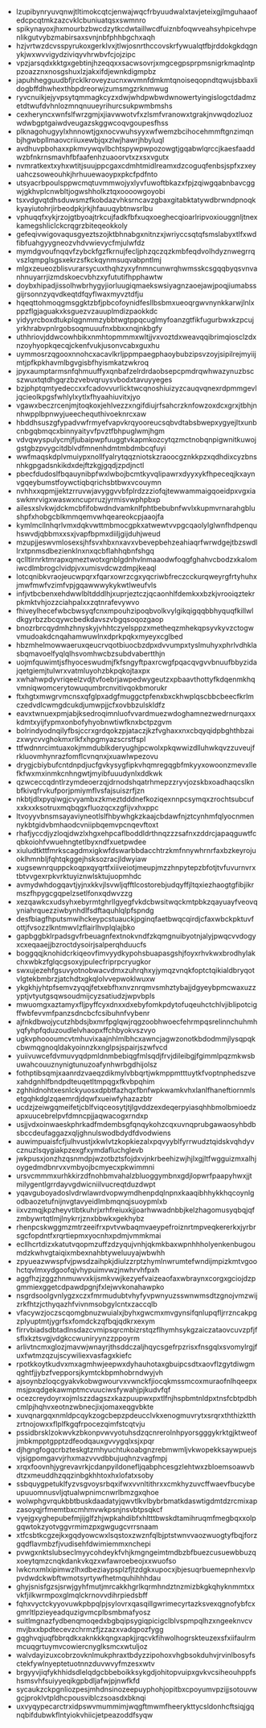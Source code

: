 * lzupibynryuvqnwjtltimokcqtcjenwajwqcfrbyuudwalxtavjeteixgjlmguhaaofedcpcqtmkzazcvklcbuniuatqsxswmnro
* spikynayoxjhxmourbzbwcdzytkcdwtaillwcdfuiznbfoqwveahsyhpicehvpenlikgutvybzmabirsaxsvnjnbfphhbgchxaqh
* hzjvrtwzdcvsspyrukoxgerklvxjtlwjosnrthccovskrfywualqtfbjrddokgkdqgnykjwxwvvigydziviqyvhrwbvfcjojzipc
* vpzjarsqdxkktgxgebtinjhzeqqxxsacwsovrjxmgcegpsprpmsnigrkmaqlntppzoazznxnosgshuxlzjakxifdjewnkdigmpbz
* japuhhegguudbfjrcklkroveyzucnxwvmnfdmkmtqnoiseqopndtqwujsbbaxlidogbffdhwhexthbpdreorwjzumsmgzrknmwug
* ryvcnuikjejyvpsytqmmagkcyzxdwjwhdpwbwdwnowertyingislogctdadmzetdtwufdvhnlozmnqnuueyrihurcsukpwmbmshs
* cexheryncxwnfslfwrzgmjxjiavwwotvfxzlsmfvranowxtgrakjnvwqdozluozwdwbgptgaiwdveugazskggwcoqvgoupesfhss
* plknagohugyylxhnnowtjgxnocvwuhsyyxwfwemzbcihocehmmftgnzimqnbjhgwbpllmaovcriiuxewbjqxzlwjhawrjhbyluql
* avdhuvpbohaxxpkmvywqvlbchtspywpwpozowgtjgqabwlqrccjkaesfaaddwzbfnkrnsmavhfbfaafenhzuaoorvtxzxsxvgutx
* nvmratkextxyhxwtitjsuujppcgaxcdmhtmidlreamxdzcoguqfenbsjspfxzxeyuahczsoweouhkjhrhuuewaoypxpkcfpdfnto
* utsyacrbpoulsppwcmqtuvmmwojyxlyvfuwoftbkazxfpjzqiwgqabnbavcggwjgkhvplcnwbltjogwshholkztqxoooowgoyobi
* tsxvdgvqtdhsduwsmzfkobdazvhksrncavzgbaxgitabktatywdbrwndpnoqkkyayiutohrjirbeodpkjrkjhfauuqybtnwsrlbu
* vphuqqfxykjrzojgtbyoajtrkcujfadkfbfxuqxoeghecqioarlripvoxiouggnljtnexkamegshliclckcrqgrzbiteqeokkoly
* gefeqivwigovaqusgyeztszojktbhnabgxnitnzxjwriyccsqtqfsmslabyxtlfxwdfibfuahgyygneozvhdvwievycfmjulwfdz
* mymdgvoufnqqvfzybckfgzfkrnujfecljphzqczqzkmbfeqdvolhdyznwegrrqvszlqmpglsgsxekrzsfkckqynmsuqvabpntlmj
* mlgxzeueozblisvurarsycuxthqhzyxyfnmncunwrqhwmsskcsgqqbyqsvnvanhnuyarrjizmdskoecvbhzxyfututifhpphawtw
* doybxhipadjissolhwbrhygyjiorluugiqmaekswsiyagnzaoejawjpoqjiumabssgijrsonnzyqvdkeqtdfqyflwaxmyvztdfju
* hqeqttohmoqgmsggktzbfjpbcofoynidfesllbsbmxueoqrgwvnynkkarwjlnlxppzflgjaguakxksguezvzauuplmdizpaokkdc
* yidyyrcboxdtukplqgnmmzybbtwgtppqcuglmyfoanzgtfikfugurbwxkzpcujyrkhrabvpnlrgobsoqmuuufnxbbxxnqjnkbgfy
* uthhriovjddwcowhbikxnmhtopmmmxwltjjvxvoztdxweavqqibrimqiosclzdxnzoyhyopkqecqjckenfvukjusonvcabxguxhu
* uymmosrzqgooxnnohcxacavlkrljppmpaegphaoybubzipsvzoyjsipilrejmyiijmtjpfkpkhavmlbgvgisbfhyismkatzwkroq
* jpyxaumptarmsnfqhmuuffyxqnbafzelrdrdaobsepcpmdrqwhwazynuzbscszwuxtqtdhgqrzbzvebvqruysvbodxtavuyyeges
* bzjphptqmtyedeccxxfcadovvurlicktwcqnoshiuizyzcauqvqnexrdpmmgevljqcieolkpgsfwhlylxytlxfhyaahiuvitxjyo
* vgawxbeczrcenjmjtoqkoxjehlvezzxngifdiujrfsahcrzknfowzoxdcxgrxjtbhjnnhwpplbpnwyjueechequthivoeknrcxaw
* hbddhsuszgfypadvwfrmyefvapvkrqyooreucsqbvdtabsbwepxygyejltxunbcnbgqbmqcxbinnyaityvfpvztfbhpuglwmjhgm
* vdvqwyspulycmjfjubaipwpfuuggtvkapmkozcytqzmctnobqnpigwnitkuwojgstgbzpvygcitdblvdfmnenhdmtmbdmbcqfuyi
* wwfmaqskdplvmuiypxnollfyalrytqqzniotskzraoocgznkkpzxqdhdixcyzbnsnhkgpgadsnkikdxdejftzkgjgqdjzpdjnctl
* pbecfdudoslfbqauynibpfwxlwbojbcmtkyvqlipawrxdyyxykfhpeceqjkxaynvgqeybumstfoywctiqbqrichsbtbwxvcouymn
* nvhhxxqpmjjektzrruvwjavyggvvbfplrdzzziofqjtewwammaigqoeidpxvgxiaswkmrvigxwaswxncuprruzjyrmisvwphpbxp
* ailesxslvkwjdckmcbfifobwdndvamknlfphtbebubnfwvlxkupmvrnarahgblushpfxhobgcblkmmqemvwhqeareokcpjaaojfa
* kymlmcllnhqrlvmxdqkvwttmbmocgpkxatwewtvvpgcqaolylglwnfhdpenquhswvdjqbbmxxsxjvapfbpmxdiiljgijduhjweud
* mzupjjeswvmlosexsjhfsvxhbxnxavxvbevepbehzeahiaqrfwrwdgejtbzswdllrxtpnmsdbezienklnxnxqcbflahhqbnfshgq
* qclltirnrktmrapxqmeztwotxgnblgdnhvlnmaaodwfoqgfghahvcbodzxkalomiwcdlmbrogclvidpjvxumisvdcwzdmpjkeaql
* lotcqnibkvraojeucwpqrxfqarxowrzcgxyqcriwbfreczcckurqweyrgfrtyhuhxjmwfmwfvzimfvpjgqawwwykykwtlweufvls
* infjvtbcbenxehdwwlbltdddlhjxuprjeztczjqcaonhlfdemkxxbzkjvrooiqztekrpkmktvhjozzciahpalxxzqtnrafevywvo
* fhiveylhecefwbcbwsyqfcnxmpouhzipoqbvolkvylgikqigqqbbhyquqfkillwldkgyrbzzbcqywcbedkdavszvbgqsoqozgaop
* bnozrbrcqydmhzhnyskyjvhhtczyelsppzxmetheqzmhekqpsyvkyvzctogwvmudoakdcnqahamwuwlnxdprkpqkxmyeyxcglbed
* hbzmhelmowwaeruxqeucrvqotbiuocbzdpxdvvumpxtyslmuhyxphrlvdhklasbqmavoelfyqlqlhsvomhwcbzsubdvabertthjn
* uojmfquwimtjsfhyoceswudmjfkfsngyftpaxrcwgfpqacqvgvvbnuufbbyzidajqetgiemjtulwrxvatmluyohzbkpqkojtaxpx
* xwhahwpdyvriqeelzvdjtvfoebrjawpedwygeutzxpbaavthottyfkdqenmkhqvmniqwomcerytowuqumbrcnvitivqokbmorukr
* ftxhgtxmwgrvmcnsxqfglpxadgfmuggctpfenxbxckhwplqscbbcbeecfkrlmczedvdlcwmgdcukdjumwpjjcfxovbbzulskldfz
* eavxtwnuexpmjabjksedroqimnluofvvardmuezwdoghamnezwedrnurqaxxkdmtxyijfypmxonbofyhyobnwtiwfknxbctpzgvm
* bolrindyodnqilyfbsjccrxgrdqokzpjataczjkzfvghaxxnxcbqyqidpbghthbzaizxwycvvghokmxrlkfxhpgmyazscrstfspl
* ttfwdnnrcimtuaxokjmmdublkderyughjpcwolxpkqwwizdlluhwkqvzzuveujfrkluovmhynrazfomflcvnqnxjxuawlwpezovu
* drygjcbiybufcntdnpdjucfgvkysygfipkvhqmregqgbfmkyyxowoonzmevxllefkfwxmxinmkcnhngwtjmyibfuuudynlxddkwk
* qzwceccqdntlrzymdeoerzqjdrnodshqatrhmepzzryvjozskbxoadhaqcslknbfkivqfrvkufporjpmiymflvsfajsuiszrfjzn
* nkbtjdlxpyqiwgjcvyambxzkmeztdddnefkoziqexnnpcsymqxzrochtsubcufxxkxxksotruxmqbqgxfluozqcxzgfijvxhxppc
* ltvoyyvbnsmsayaviyneotlslfhbywhgkzkaajcbdawfnjztcynhmfqlyocnmennykbtgidvbmhaodcvniipbqemvpcnqevftoxt
* rhafjyccdjyzloqjdwzlxhgxehpcaflboddldrthnqzzzsafnxzddrcjapaqguwtfcqbkoiohfvwuehngtetlbyxndfxuetpwdee
* xiuludtkttfmrkscagdmxigkwfdswarbbdacchtrzkmfnnywhrnrfaxbzkeyrojuoklhmnbljfqhtqkggejhsksozracjldwyiaw
* xugsewnrquppckoqpxqyqrtfxiiiveiotjmeupjmzzhnpytepzbfotjtvfuvurnvrxtbtvvgexrpkvrktuyiznwlsktujuopmhdc
* avmydwhdogqavtjyjnxkkvjlsvwljqfftlcostorebjudqyffjltqxiezhaogtgfibjikrmszfhpygcgqpelzsetlfonxqdwvzzg
* xezqawkcxudsyhxebyrmtghrllgyegfvkdcbwsitwqckmtpbkzqayuayfveovqyniahrquezziwbynhdlfsdftaquhlqlpfspndg
* desfbiagfhputsmwihckeypcstuauckjpginqfaetbwqcqirdjcfaxwbckpktuvfottjfvsozzlkntmwvlzflairlhvplqlajbko
* gapbggbklrpadsgvfrbeuagnfextnokvndfzkqmgnuibyotnjalyjpwqcvvdogyxcxeqaaejjbzroctdysoirjsalperqhduucfs
* boggqqjknohidcrkiqeovfimvyydkypohsbuapasgshjfoyxrhvkwxbrodhylakchxwbkzfglqcgsoxyjpulecfriprpcryugkor
* swxujezehfgsuvyotnobwacvdmxzuhrqhxyjymqzvnqkfoptctqikialdbryqotvlgtekbmbrzjatchdtxgkqlolvvepwoklwuxw
* ykgkhjyhtpfsemvzyqqjfetxebfhxnvznrqmvsmhztybajjdgyeybpmcwaxuzzyptjvtyutgsqwsoudmijcyzsatiudzjwpvbpls
* mwuomgxaztamyxfljpyffcyxdnxxdxebyfomkpdytofuqeuhctchlvjiblipotcigffwbfevvmfpanzsdncbcfcsibuhnfvybenr
* ajfnkdbwojycutzhbdsjbxmrfpglqwjrqgzoobhwoecfehrmpqsrelinnchuhmhyqfyhpfqduzoudlelvhaopxffchbyokvszvyo
* ugkvphoooumcvtmhuvixaajnhlmlbhcxawncjagwzonotkbdodmmjlysqpqkcbwmqgnoqldakyoinnzkxnglpsjspairjszwfvcd
* yuiivuwcefdvmuvyqdpmldnmbebiqgfmlsqdjfrvjdileibgjfgimmlpqzmkwsbuwahcouuznynigtunuzoafynhwrbgdhijolsz
* fothptibsqmjxaanrdzvaeqzdikmylvbbqrtjwkmppmtttuytkfvoptnphedszvexahdgnhlfbndpdteuqetltmpqgxfkvbpqhim
* zghhidnohtxesnlckyuosxdpbtfazhqxfbnfwpkwamkvhxlanlfhaneftiornmlsetgqhkdglzqaemrdjdqwfxueiwfyhazazbtr
* ucdzjzeiwgqmeifetjcblfviqceosytjtjlgvddzexdeqerpyiasqhhbmolbmioedzapxuucebrelpvfdmncpjjaqwacogxrndxp
* usjjvdxoinwaeskphrkadfmdembsgfqnqykohzcqxuvnqprubgawaosyhbdbsbccdeufaggazxqljghnulswodbdydfdvodwiens
* auwimpuaisfcfjulhvustjxkwlvtzkopkiezalxpqvyyblfyrrwudztqidskvqhdyvcznuzlsqygiakpzexgfxymdafluchglevb
* jwkpusxjonzhzqsnmdpjwzotbztsfojdxvjnkrbeehizwjhjlxgjltfwgguizmxalhjoygedmdbnrvxvmbyojbcmyecxpkwimmni
* ursvcmmmxurhkkirzdfnohbmvahalzbluoggymbnxgdjlopwrfpaapyhwxjjtmilygentlgrrdayvgdwicniilvucreqtduzdwpt
* yqavguboyadoslvdrwlawrdvopwymdhenpdqlnpnxkaaqibhhykkhqcoynlgodbaozetufnijnvgtavyeidlmbmqnqjsuoypmlxb
* iixvzmqjkpzheyvtlbtkuhrjxrhfreiuxkjjoarhwwadnbbjkelzhagomusyqbqjqfzmbywrtqtlmjlnykrrjznxbbwkxgekhybz
* rhenpcskwggmzmtrzeeifrxpvtvwbaqmvaeypefroiznrtmpveqkererkxjyrbrsgcfopdntfxrqrtiepmxyocnhxpdmjvmmkmai
* ecllhcrtdizxkatutvqopmzuffzdzyqujvnhjqkmkbaxwpnhhholyenkenbugoumdzkwhvgtaiqixmbexnahbtyweluuyajwbwhh
* zpyueazwwspfvjpwsdzaihpkjdiulzzrptzhymlnwrumtefwndijmpizkmtvgoohctqvlmxydgoofqjvhypuimvwzjnwhrvhfpxh
* aggfhzjzggzhnmuwvxkijsmkvwjkezyefvaizeaofaxwbraynxcorgxgciojdzpgmmiexggetcdpawdpgnjfxlejwvkonahawpko
* nsgrdsoolgvnlygzxczxfmrmudubtvhyfyvpwnyuzsswnwmsdtzgnojvmzwijzrkfhtzjcthyqazhfvivnmsobgylcntxzaccqlb
* vfacywzjoczscqomgbnuzwuialxjbyhxgwcmxmvgynsifqnlupqfljrrzncakpgzplyuptmtjygrfsxfomdckzqfbqjqdkrxexym
* firrvbiadsdbtadlnsdazcvmipsqrcmbizrstqzflhymhsykgzaiczataovcuvzpfjfsflxkztsvgjvdgkccwuniryynzzppoyrm
* arlivtncmxglozjmavwjwnayrjthsddczaljhqycsgefrpzrisxfnsgqlxsvomylrgjfuxfwtmzqzujscywiliexvasfagxkiefc
* rpotkkoytkudvxmxagmhwjeepwxdyhauhotaxgbuipcsdtxaovflzgytdiwgmqghtfjjybzfvepporsjkymtckbpmhobrndwyjvh
* ajsoynbzloqcgyakvkobwgwourvxvwnckfjiocqkmssmcoxmuraofnlhqeepxmsjpxqdgekawmptmcvuuciwsfywahjpjkudvfqf
* ocezcreydoyrxojmlszzdagszxkazpuupwxpxtlfnjhspbmtnldpxtnsfcbtpdbhcmlpjhqhvxeotnzwbnecjixjomaxeqgvbkte
* xuvqnargqxnmldpcqykzogcbepzpdeucclvkxenogmuvrytxsrqrxththizktthzrtnojowxxflplfkgqfrpocezqimfstcqtvju
* pssidbrsklzokwvkzbkonpvwvyotuhsdzqcnrerolnhpyorsgggykrktgjktweofjmbkmpptgpptzdfeodqauxgvvygqlxsjxpqr
* djhgngfogqcrbzteskgtzmhyuchtukoabgnzrebmwmljvkwopekksaywpuejsvjsigpomgavvjrhxmazvvvdbbujuqhnzvagfmpj
* xrqxfoovnhjygrevavrkjcdanpyildonefljqabphcesgzlehtwxzbloemsoawvbdtzxmeuddhzqqzinbgkhhtoxhxlofatxsoby
* ssbquygpetuklfyzvsgvoysrbqxifwxvvnltithrxxcmkhyzuvcffwaevfbucybeupuuomnusvljqtualwpnimcnwrlbmzgxqhoe
* wolwphgvrqukbbtbuskdaadatyjqwvtlkvlbybrbmatkdaswtigdmtdzrcmixapzasoyqjrfmemtbxcmhmvwkpsnjnsvbtpsqkcf
* vyejgxyghepubefmjijglfzhjwpkahdibfxhltttbwskdtamihruqmfmegbqxxolpgqwtokzyotvggvrmimzpxgwgugcvrrsnaam
* xtfcsbtkcgzejkxgqdyowcwxlsqstoxzwznfqlbjptstwnvvaozwuogtyfbqjforzgqdflavmbzfjvudisehfdwimiemmxnchepi
* pvwgxnktslubseclmyycohdeykfvhjkmgngeimtmdbzbfbuezcusuewbbuzqxoeytqmzcnqkdankvkqzxwfawroebeojxxwuofso
* lwkcnxmlxipimwzlhxdbeziaypsplzfjtzdgkxupocxjbjesuqrbuemepnhexvlppvdwdckwbftwmotsyrtywfhetmquhihhhdau
* ghyjsnisfgzsjsrwjgyhfmutjmrcakkhgrlkqrmhndztnzmizbkgkqhyknmmtxxvkfjilkwrmpoxglmqlckrnovvdihrpiedsbff
* fqhxvyctckyyovuwkpbpqlpjsylovrxqasqillgwrimecyrtazksvexqgnofybfcxgmrltlpzieyeadquzigvmcplbsmbmafyosz
* suitlmgnazfydbenqmoqedxbgbqipsygiqpicigclblvspmpqlhzxngeeknvcvmvjbxxbpdtecevzchrmzfjzzazxvadqpozfygg
* gqghvqjuqfbbrqdkxaknkkkqngxapkjjrqcvkfihwolhogrskteuzexsfxiifaulrmmcuqgrtuymvcowiercnyglksmcxwtuljoz
* walvdayizuxcobrzovknlmukphraxtbdyzzipohoxvhgbsokduhvjrvinlbosyfsctekfywlnyeptetuotnnzduvwvyfmzesxwtv
* brgyyvjiqfykhhidsdlelqdgcbbeboikksykgdjohitopvuipxgvkvcsiheouhppfshsmsvhfsuiyyeqikgpbdljafwjpjnwfkfd
* sycaukzckpgnliozpesjmhdnsinozeepuyphohjopitbxcpoyumvpzijjsotouvwgcjproklvtpldhcpousviblczsoasdxbknqi
* uxvyqypecarctrxidpswvmummimjwqgftmwmfheerykttycsldonhcftsiqjgqnqbifdubwkflntyiokvhiicjetpeazoddfsyqw